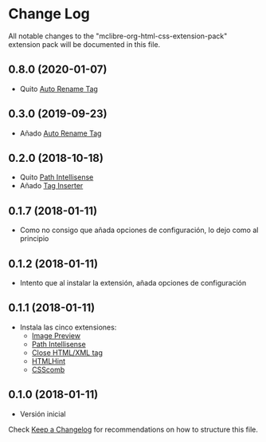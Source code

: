 # Change Log
All notable changes to the "mclibre-org-html-css-extension-pack" extension pack will be documented in this file.

## 0.8.0 (2020-01-07)
- Quito [Auto Rename Tag](https://marketplace.visualstudio.com/items?itemName=formulahendry.auto-rename-tag)

## 0.3.0 (2019-09-23)
- Añado [Auto Rename Tag](https://marketplace.visualstudio.com/items?itemName=formulahendry.auto-rename-tag)

## 0.2.0 (2018-10-18)
- Quito [Path Intellisense](https://marketplace.visualstudio.com/items?itemName=christian-kohler.path-intellisense)
- Añado [Tag Inserter](https://marketplace.visualstudio.com/items?itemName=l7ssha.tag-inserter)

## 0.1.7 (2018-01-11)
- Como no consigo que añada opciones de configuración, lo dejo como al principio

## 0.1.2 (2018-01-11)
- Intento que al instalar la extensión, añada opciones de configuración

## 0.1.1 (2018-01-11)
- Instala las cinco extensiones:
  - [Image Preview](https://marketplace.visualstudio.com/items?itemName=kisstkondoros.vscode-gutter-preview)
  - [Path Intellisense](https://marketplace.visualstudio.com/items?itemName=christian-kohler.path-intellisense)
  - [Close HTML/XML tag](https://marketplace.visualstudio.com/items?itemName=Compulim.compulim-vscode-closetag)
  - [HTMLHint](https://marketplace.visualstudio.com/items?itemName=mkaufman.HTMLHint)
  - [CSScomb](https://marketplace.visualstudio.com/items?itemName=mrmlnc.vscode-csscomb)

## 0.1.0 (2018-01-11)
- Versión inicial

Check [Keep a Changelog](http://keepachangelog.com/) for recommendations on how to structure this file.
